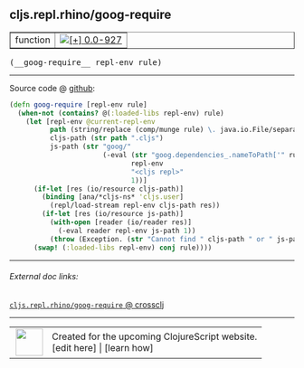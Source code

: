 ## cljs.repl.rhino/goog-require



 <table border="1">
<tr>
<td>function</td>
<td><a href="https://github.com/cljsinfo/cljs-api-docs/tree/0.0-927"><img valign="middle" alt="[+] 0.0-927" title="Added in 0.0-927" src="https://img.shields.io/badge/+-0.0--927-lightgrey.svg"></a> </td>
</tr>
</table>


 <samp>
(__goog-require__ repl-env rule)<br>
</samp>

---







Source code @ [github](https://github.com/clojure/clojurescript/blob/r2322/src/clj/cljs/repl/rhino.clj#L67-L84):

```clj
(defn goog-require [repl-env rule]
  (when-not (contains? @(:loaded-libs repl-env) rule)
    (let [repl-env @current-repl-env
          path (string/replace (comp/munge rule) \. java.io.File/separatorChar)
          cljs-path (str path ".cljs")
          js-path (str "goog/"
                       (-eval (str "goog.dependencies_.nameToPath['" rule "']")
                              repl-env
                              "<cljs repl>"
                              1))]
      (if-let [res (io/resource cljs-path)]
        (binding [ana/*cljs-ns* 'cljs.user]
          (repl/load-stream repl-env cljs-path res))
        (if-let [res (io/resource js-path)]
          (with-open [reader (io/reader res)]
            (-eval reader repl-env js-path 1))
          (throw (Exception. (str "Cannot find " cljs-path " or " js-path " in classpath")))))
      (swap! (:loaded-libs repl-env) conj rule))))
```

<!--
Repo - tag - source tree - lines:

 <pre>
clojurescript @ r2322
└── src
    └── clj
        └── cljs
            └── repl
                └── <ins>[rhino.clj:67-84](https://github.com/clojure/clojurescript/blob/r2322/src/clj/cljs/repl/rhino.clj#L67-L84)</ins>
</pre>

-->

---



###### External doc links:

[`cljs.repl.rhino/goog-require` @ crossclj](http://crossclj.info/fun/cljs.repl.rhino/goog-require.html)<br>

---

 <table>
<tr><td>
<img valign="middle" align="right" width="48px" src="http://i.imgur.com/Hi20huC.png">
</td><td>
Created for the upcoming ClojureScript website.<br>
[edit here] | [learn how]
</td></tr></table>

[edit here]:https://github.com/cljsinfo/cljs-api-docs/blob/master/cljsdoc/cljs.repl.rhino_goog-require.cljsdoc
[learn how]:https://github.com/cljsinfo/cljs-api-docs/wiki/cljsdoc-files

<!--

This information was too distracting to show to readers, but I'll leave it
commented here since it is helpful to:

- pretty-print the data used to generate this document
- and show how to retrieve that data



The API data for this symbol:

```clj
{:ns "cljs.repl.rhino",
 :name "goog-require",
 :type "function",
 :signature ["[repl-env rule]"],
 :source {:code "(defn goog-require [repl-env rule]\n  (when-not (contains? @(:loaded-libs repl-env) rule)\n    (let [repl-env @current-repl-env\n          path (string/replace (comp/munge rule) \\. java.io.File/separatorChar)\n          cljs-path (str path \".cljs\")\n          js-path (str \"goog/\"\n                       (-eval (str \"goog.dependencies_.nameToPath['\" rule \"']\")\n                              repl-env\n                              \"<cljs repl>\"\n                              1))]\n      (if-let [res (io/resource cljs-path)]\n        (binding [ana/*cljs-ns* 'cljs.user]\n          (repl/load-stream repl-env cljs-path res))\n        (if-let [res (io/resource js-path)]\n          (with-open [reader (io/reader res)]\n            (-eval reader repl-env js-path 1))\n          (throw (Exception. (str \"Cannot find \" cljs-path \" or \" js-path \" in classpath\")))))\n      (swap! (:loaded-libs repl-env) conj rule))))",
          :title "Source code",
          :repo "clojurescript",
          :tag "r2322",
          :filename "src/clj/cljs/repl/rhino.clj",
          :lines [67 84]},
 :full-name "cljs.repl.rhino/goog-require",
 :full-name-encode "cljs.repl.rhino_goog-require",
 :history [["+" "0.0-927"]]}

```

Retrieve the API data for this symbol:

```clj
;; from Clojure REPL
(require '[clojure.edn :as edn])
(-> (slurp "https://raw.githubusercontent.com/cljsinfo/cljs-api-docs/catalog/cljs-api.edn")
    (edn/read-string)
    (get-in [:symbols "cljs.repl.rhino/goog-require"]))
```

-->
